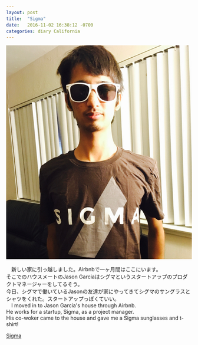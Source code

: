 ```yaml
---
layout: post
title:  "Sigma"
date:   2016-11-02 16:38:12 -0700
categories: diary California
---
```


![sigma](/images/sigma.jpg)

&emsp;新しい家に引っ越しました。Airbnbで一ヶ月間はここにいます。<br>
そこでのハウスメートのJason Garciaはシグマというスタートアップのプロダクトマネージャーをしてるそう。<br>
今日、シグマで働いているJasonの友達が家にやってきてシグマのサングラスとシャツをくれた。スタートアップっぽくていい。<br>
&emsp;I moved in to Jason Garcia's house through Airbnb.<br>
He works for a startup, Sigma, as a project manager. <br>
His co-woker came to the house and gave me a Sigma sunglasses and t-shirt!<br>

[Sigma](http://thesigma.com/)

